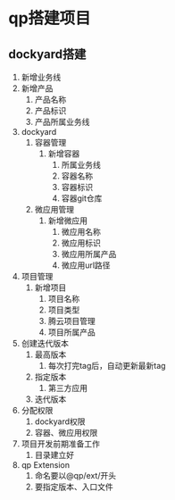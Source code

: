 # qp搭建项目

## dockyard搭建

1. 新增业务线
2. 新增产品
   1. 产品名称
   2. 产品标识
   3. 产品所属业务线
3. dockyard
   1. 容器管理
      1. 新增容器
         1. 所属业务线
         2. 容器名称
         3. 容器标识
         4. 容器git仓库
   2. 微应用管理
      1. 新增微应用
         1. 微应用名称
         2. 微应用标识
         3. 微应用所属产品
         4. 微应用url路径
4. 项目管理
   1. 新增项目
      1. 项目名称
      2. 项目类型
      3. 腾云项目管理
      4. 项目所属产品
5. 创建迭代版本
   1. 最高版本
      1. 每次打完tag后，自动更新最新tag
   2. 指定版本
      1. 第三方应用
   3. 迭代版本
6. 分配权限
   1. dockyard权限
   2. 容器、微应用权限
7. 项目开发前期准备工作
   1. 目录建立好
8. qp Extension
   1. 命名要以@qp/ext/开头
   2. 要指定版本、入口文件